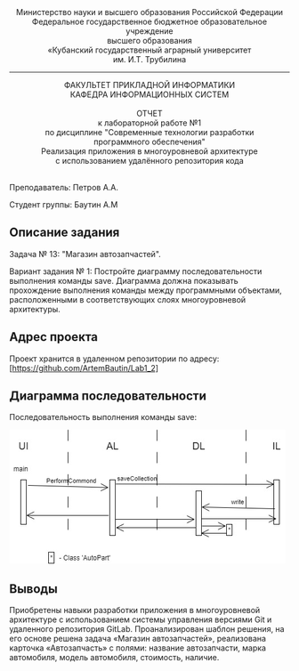 <div align="center">
Министерство науки и высшего образования Российской Федерации <br />
Федеральное государственное бюджетное образовательное учреждение <br />
высшего образования <br />
«Кубанский государственный аграрный университет <br />
им. И.Т. Трубилина
</div>
<hr />
<div align="center">
ФАКУЛЬТЕТ ПРИКЛАДНОЙ ИНФОРМАТИКИ <br />
КАФЕДРА ИНФОРМАЦИОННЫХ СИСТЕМ
</div>
<br />
<div align="center">
ОТЧЕТ <br />
к лабораторной работе №1 <br />
по дисциплине "Современные технологии разработки <br />
программного обеспечения" <br />
Реализация приложения в многоуровневой архитектуре <br />
с использованием удалённого репозитория кода
</div>
<br />

Преподаватель: Петров А.А.

Студент группы: Баутин А.М

## Описание задания

Задача № 13: "Магазин автозапчастей".

Вариант задания № 1: Постройте диаграмму последовательности выполнения команды save. Диаграмма должна показывать прохождение выполнения команды между программными объектами, расположенными в соответствующих слоях многоуровневой архитектуры.

## Адрес проекта

Проект хранится в удаленном репозитории по адресу: [https://github.com/ArtemBautin/Lab1_2]

## Диаграмма последовательности

Последовательность выполнения команды save:

![Последовательность выполнения команды save](doc/Save.jpg)

## Выводы

Приобретены навыки разработки приложения в многоуровневой архитектуре с использованием системы управления версиями Git и удаленного репозитория GitLab.
Проанализирован шаблон решения, на его основе решена задача «Магазин автозапчастей», реализована карточка «Автозапчасть» с полями: название автозапчасти, марка автомобиля, модель автомобиля, стоимость, наличие.
